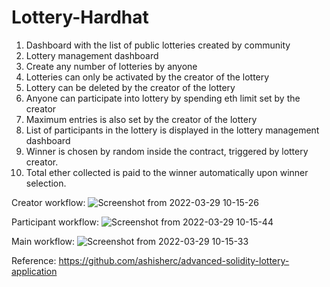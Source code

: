 # Lottery-Hardhat

1. Dashboard with the list of public lotteries created by community
2. Lottery management dashboard
3. Create any number of lotteries by anyone
4. Lotteries can only be activated by the creator of the lottery
5. Lottery can be deleted by the creator of the lottery
6. Anyone can participate into lottery by spending eth limit set by the creator
7. Maximum entries is also set by the creator of the lottery
8. List of participants in the lottery is displayed in the lottery management dashboard
9. Winner is chosen by random inside the contract, triggered by lottery creator.
10. Total ether collected is paid to the winner automatically upon winner selection.

Creator workflow:
![Screenshot from 2022-03-29 10-15-26](https://user-images.githubusercontent.com/50282671/160526270-4d868575-d146-4bbf-bbb2-9f783402dedf.png)

Participant workflow:
![Screenshot from 2022-03-29 10-15-44](https://user-images.githubusercontent.com/50282671/160526329-2856af9e-5447-4cd2-ad46-9e9fe4fea552.png)

Main workflow:
![Screenshot from 2022-03-29 10-15-33](https://user-images.githubusercontent.com/50282671/160526446-a9d419a9-b378-4ca4-8210-6446c9287778.png)

Reference:
https://github.com/ashisherc/advanced-solidity-lottery-application
